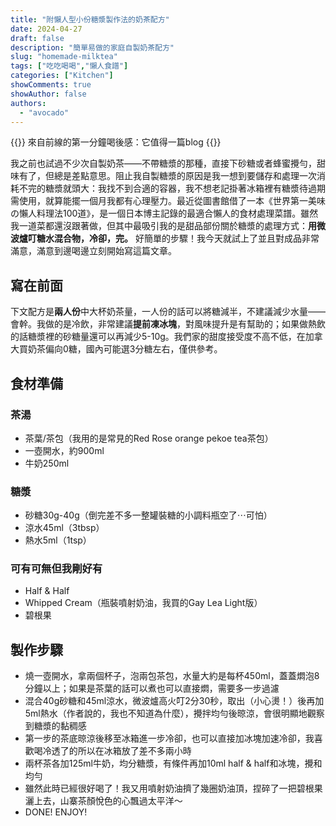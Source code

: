 ```yaml
---
title: "附懶人型小份糖漿製作法的奶茶配方"
date: 2024-04-27
draft: false
description: "簡單易做的家庭自製奶茶配方"
slug: "homemade-milktea"
tags: ["吃吃喝喝","懶人食譜"]
categories: ["Kitchen"]
showComments: true
showAuthor: false
authors:
  - "avocado"
---
```

{{<lead>}}
來自前線的第一分鐘喝後感：它值得一篇blog
{{</lead>}}

我之前也試過不少次自製奶茶——不帶糖漿的那種，直接下砂糖或者蜂蜜攪勻，甜味有了，但總是差點意思。阻止我自製糖漿的原因是我一想到要儲存和處理一次消耗不完的糖漿就頭大：我找不到合適的容器，我不想老記掛著冰箱裡有糖漿待過期需使用，就算能擺一個月我都有心理壓力。最近從圖書館借了一本《世界第一美味の懶人料理法100道》，是一個日本博主記錄的最適合懶人的食材處理菜譜。雖然我一道菜都還沒跟著做，但其中最吸引我的是甜品部份關於糖漿的處理方式：**用微波爐叮糖水混合物，冷卻，完。** 好簡單的步驟！我今天就試上了並且對成品非常滿意，滿意到邊喝邊立刻開始寫這篇文章。

## 寫在前面
下文配方是**兩人份**中大杯奶茶量，一人份的話可以將糖減半，不建議減少水量——會幹。我做的是冷飲，非常建議**提前凍冰塊**，對風味提升是有幫助的；如果做熱飲的話糖漿裡的砂糖量還可以再減少5-10g。我們家的甜度接受度不高不低，在加拿大買奶茶偏向0糖，國內可能選3分糖左右，僅供參考。
## 食材準備
### 茶湯
- 茶葉/茶包（我用的是常見的Red Rose orange pekoe tea茶包）
- 一壺開水，約900ml
- 牛奶250ml
### 糖漿
- 砂糖30g-40g（倒完差不多一整罐裝糖的小調料瓶空了⋯可怕）
- 涼水45ml（3tbsp）
- 熱水5ml（1tsp）
### 可有可無但我剛好有
- Half & Half
- Whipped Cream（瓶裝噴射奶油，我買的Gay Lea Light版）
- 碧根果
## 製作步驟
- 燒一壺開水，拿兩個杯子，泡兩包茶包，水量大約是每杯450ml，蓋蓋燜泡8分鐘以上；如果是茶葉的話可以煮也可以直接燜，需要多一步過濾
- 混合40g砂糖和45ml涼水，微波爐高火叮2分30秒，取出（小心燙！）後再加5ml熱水（作者說的，我也不知道為什麼），攪拌均勻後晾涼，會很明顯地觀察到糖漿的黏稠感
- 第一步的茶底晾涼後移至冰箱進一步冷卻，也可以直接加冰塊加速冷卻，我喜歡喝冷透了的所以在冰箱放了差不多兩小時
- 兩杯茶各加125ml牛奶，均分糖漿，有條件再加10ml half & half和冰塊，攪和均勻
- 雖然此時已經很好喝了！我又用噴射奶油擠了幾圈奶油頂，捏碎了一把碧根果灑上去，山寨茶顏悅色的心飄過太平洋～
- DONE! ENJOY!